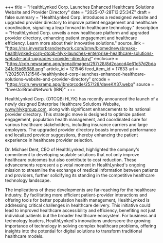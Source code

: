 +++
title = "HealthLynked Corp. Launches Enhanced Healthcare Solutions Website and Provider Directory"
date = "2025-07-28T13:25:34Z"
draft = false
summary = "HealthLynked Corp. introduces a redesigned website and upgraded provider directory to improve patient engagement and healthcare coordination, signaling a leap forward in healthcare technology."
description = "HealthLynked Corp. unveils a new healthcare platform and upgraded provider directory, enhancing patient engagement and healthcare efficiency. Learn more about their innovative solutions."
source_link = "https://rss.investorbrandnetwork.com/bmw/biomednewsbreaks-healthlynked-corp-otcqb-hlyk-launches-enterprise-healthcare-solutions-website-and-upgrades-provider-directory/"
enclosure = "https://cdn.newsramp.app/genai/images/257/28/8d2caccd4e61c57d2bda341c15b65688.png"
article_id = 121546
feed_item_id = 17633
url = "/202507/121546-healthlynked-corp-launches-enhanced-healthcare-solutions-website-and-provider-directory"
qrcode = "https://cdn.newsramp.app/ibn/qrcode/257/28/daveKX37.webp"
source = "InvestorBrandNetwork (IBN)"
+++

<p>HealthLynked Corp. (OTCQB: HLYK) has recently announced the launch of a newly designed Enterprise Healthcare Solutions Website, <a href='https://www.hlykgroup.com' rel='nofollow' target='_blank'>www.hlykgroup.com</a>, along with significant enhancements to its national provider directory. This strategic move is designed to optimize patient engagement, population health management, and coordinated care for various healthcare stakeholders, including insurance carriers and large employers. The upgraded provider directory boasts improved performance and localized provider suggestions, thereby enhancing the patient experience in healthcare provider selection.</p><p>Dr. Michael Dent, CEO of HealthLynked, highlighted the company's commitment to developing scalable solutions that not only improve healthcare outcomes but also contribute to cost reduction. These advancements represent a pivotal moment in HealthLynked's ongoing mission to streamline the exchange of medical information between patients and providers, further solidifying its standing in the competitive healthcare technology landscape.</p><p>The implications of these developments are far-reaching for the healthcare industry. By facilitating more efficient patient-provider interactions and offering tools for better population health management, HealthLynked is addressing critical challenges in healthcare delivery. This initiative could lead to improved healthcare accessibility and efficiency, benefiting not just individual patients but the broader healthcare ecosystem. For business and technology leaders, HealthLynked's innovations underscore the growing importance of technology in solving complex healthcare problems, offering insights into the potential for digital solutions to transform traditional healthcare models.</p>